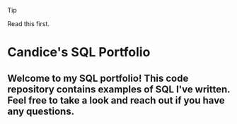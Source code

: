 > [!TIP]
> Read this first. 


# Candice's SQL Portfolio

## Welcome to my SQL portfolio! This code repository contains examples of SQL I've written. Feel free to take a look and reach out if you have any questions.
